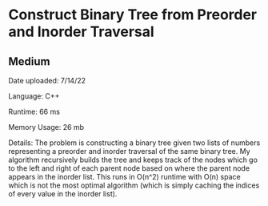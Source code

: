 
# Construct Binary Tree from Preorder and Inorder Traversal

## Medium

Date uploaded: 7/14/22

Language: C++

Runtime: 66 ms

Memory Usage: 26 mb

Details: The problem is constructing a binary tree given two lists of numbers representing a preorder and inorder traversal of the same binary tree. My algorithm recursively builds the tree and keeps track of the nodes which go to the left and right of each parent node based on where the parent node appears in the inorder list. This runs in O(n^2) runtime with O(n) space which is not the most optimal algorithm (which is simply caching the indices of every value in the inorder list).
